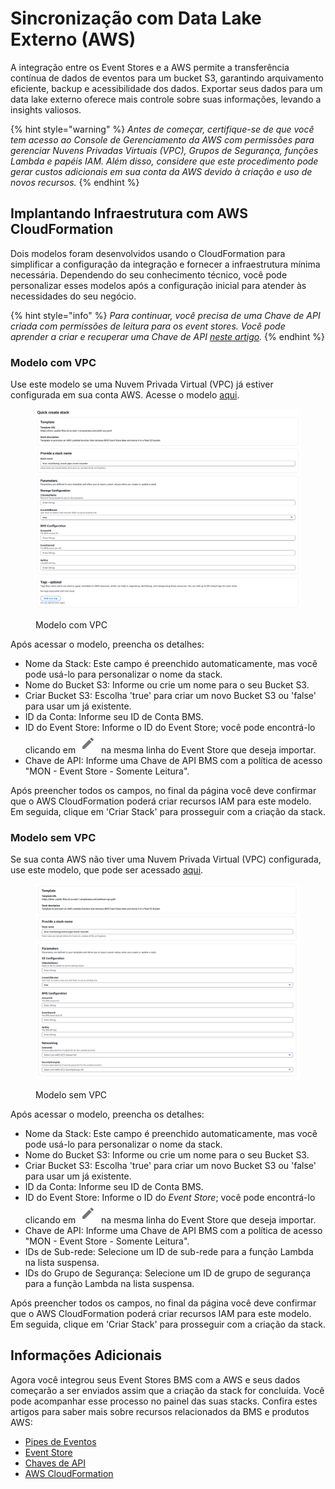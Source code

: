 # Sincronização com Data Lake Externo (AWS)

A integração entre os Event Stores e a AWS permite a transferência contínua de dados de eventos para um bucket S3, garantindo arquivamento eficiente, backup e acessibilidade dos dados. Exportar seus dados para um data lake externo oferece mais controle sobre suas informações, levando a insights valiosos.

{% hint style="warning" %}
_Antes de começar, certifique-se de que você tem acesso ao Console de Gerenciamento da AWS com permissões para gerenciar Nuvens Privadas Virtuais (VPC), Grupos de Segurança, funções Lambda e papéis IAM. Além disso, considere que este procedimento pode gerar custos adicionais em sua conta da AWS devido à criação e uso de novos recursos._
{% endhint %}

## Implantando Infraestrutura com AWS CloudFormation <a href="#deploying-infrastructure-with-aws-cloudformation" id="deploying-infrastructure-with-aws-cloudformation"></a>

Dois modelos foram desenvolvidos usando o CloudFormation para simplificar a configuração da integração e fornecer a infraestrutura mínima necessária. Dependendo do seu conhecimento técnico, você pode personalizar esses modelos após a configuração inicial para atender às necessidades do seu negócio.

{% hint style="info" %}
_Para continuar, você precisa de uma Chave de API criada com permissões de leitura para os event stores. Você pode aprender a criar e recuperar uma Chave de API_ [_neste artigo_](../product-documentation/identity-access-management-iam/api-keys.md)_._
{% endhint %}

### Modelo com VPC <a href="#template-with-vpc" id="template-with-vpc"></a>

Use este modelo se uma Nuvem Privada Virtual (VPC) já estiver configurada em sua conta AWS. Acesse o modelo [aqui](https://us-east-2.console.aws.amazon.com/cloudformation/home?region=us-east-2#/stacks/quickcreate?templateUrl=https://bms--public-files.s3.us-east-1.amazonaws.com/with-vpc.yaml\&stackName=bms%E2%80%93monitoring%E2%80%93event-pipe%E2%80%93event-recorder).

<figure><img src="../.gitbook/assets/image (1123).png" alt=""><figcaption><p>Modelo com VPC</p></figcaption></figure>

Após acessar o modelo, preencha os detalhes:

* Nome da Stack: Este campo é preenchido automaticamente, mas você pode usá-lo para personalizar o nome da stack.
* Nome do Bucket S3: Informe ou crie um nome para o seu Bucket S3.
* Criar Bucket S3: Escolha 'true' para criar um novo Bucket S3 ou 'false' para usar um já existente.
* ID da Conta: Informe seu ID de Conta BMS.
* ID do Event Store: Informe o ID do Event Store; você pode encontrá-lo clicando em <img src="../.gitbook/assets/image (1121).png" alt="edit" data-size="line"> na mesma linha do Event Store que deseja importar.
* Chave de API: Informe uma Chave de API BMS com a política de acesso "MON - Event Store - Somente Leitura".

Após preencher todos os campos, no final da página você deve confirmar que o AWS CloudFormation poderá criar recursos IAM para este modelo. Em seguida, clique em 'Criar Stack' para prosseguir com a criação da stack.

### Modelo sem VPC <a href="#template-without-vpc" id="template-without-vpc"></a>

Se sua conta AWS não tiver uma Nuvem Privada Virtual (VPC) configurada, use este modelo, que pode ser acessado [aqui](https://us-east-2.console.aws.amazon.com/cloudformation/home?region=us-east-2#/stacks/quickcreate?templateUrl=https://bms--public-files.s3.us-east-1.amazonaws.com/without-vpc.yaml\&stackName=bms%E2%80%93monitoring%E2%80%93event-pipe%E2%80%93event-recorder).

<figure><img src="../.gitbook/assets/image (1124).png" alt=""><figcaption><p>Modelo sem VPC</p></figcaption></figure>

Após acessar o modelo, preencha os detalhes:

* Nome da Stack: Este campo é preenchido automaticamente, mas você pode usá-lo para personalizar o nome da stack.
* Nome do Bucket S3: Informe ou crie um nome para o seu Bucket S3.
* Criar Bucket S3: Escolha 'true' para criar um novo Bucket S3 ou 'false' para usar um já existente.
* ID da Conta: Informe seu ID de Conta BMS.
* ID do Event Store: Informe o ID do _Event Store_; você pode encontrá-lo clicando em <img src="../.gitbook/assets/image (1121).png" alt="edit" data-size="line"> na mesma linha do Event Store que deseja importar.
* Chave de API: Informe uma Chave de API BMS com a política de acesso "MON - Event Store - Somente Leitura".
* IDs de Sub-rede: Selecione um ID de sub-rede para a função Lambda na lista suspensa.
* IDs do Grupo de Segurança: Selecione um ID de grupo de segurança para a função Lambda na lista suspensa.

Após preencher todos os campos, no final da página você deve confirmar que o AWS CloudFormation poderá criar recursos IAM para este modelo. Em seguida, clique em 'Criar Stack' para prosseguir com a criação da stack.

## Informações Adicionais <a href="#additional-information" id="additional-information"></a>

Agora você integrou seus Event Stores BMS com a AWS e seus dados começarão a ser enviados assim que a criação da stack for concluída. Você pode acompanhar esse processo no painel das suas stacks. Confira estes artigos para saber mais sobre recursos relacionados da BMS e produtos AWS:

* [Pipes de Eventos](../product-documentation/monitoring/event-pipes.md)
* [Event Store](../product-documentation/monitoring/event-stores.md)
* [Chaves de API](../product-documentation/identity-access-management-iam/api-keys.md)
* [AWS CloudFormation](https://docs.aws.amazon.com/pt_br/cloudformation)
